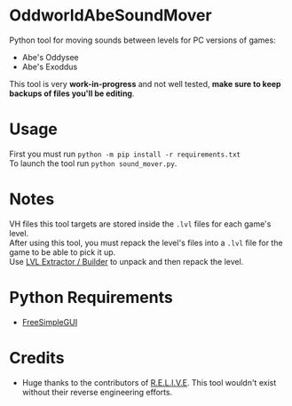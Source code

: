# OddworldAbeSoundMover
Python tool for moving sounds between levels for PC versions of games:
- Abe's Oddysee
- Abe's Exoddus  

This tool is very **work-in-progress** and not well tested, **make sure to keep backups of files you'll be editing**.

# Usage
First you must run `python -m pip install -r requirements.txt`  
To launch the tool run `python sound_mover.py`.

# Notes
VH files this tool targets are stored inside the `.lvl` files for each game's level.  
After using this tool, you must repack the level's files into a `.lvl` file for the game to be able to pick it up.  
Use [LVL Extractor / Builder](https://aliveteam.github.io/legacy) to unpack and then repack the level.

# Python Requirements
- [FreeSimpleGUI](https://github.com/spyoungtech/FreeSimpleGUI)

# Credits
- Huge thanks to the contributors of [R.E.L.I.V.E](https://github.com/AliveTeam/alive_reversing/). This tool wouldn't exist without their reverse engineering efforts.
